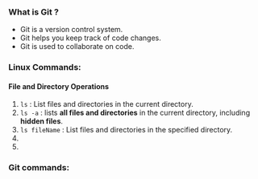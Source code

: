 ### What is Git ?
* Git is a version control system.
* Git helps you keep track of code changes.
* Git is used to collaborate on code.



### Linux Commands:
#### File and Directory Operations
1. `ls` : List files and directories in the current directory. 
2. `ls -a` : lists **all files and directories** in the current directory, including **hidden files**.
3. `ls fileName` : List files and directories in the specified directory. 
4. 
5. 

### Git commands:

